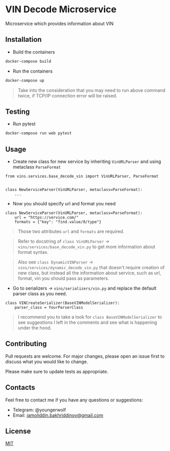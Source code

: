 # VIN Decode Microservice

Microservice which provides information about VIN

## Installation
+ Build the containers
```bash
docker-compose build
```

+ Run the containers
```bash
docker-compose up
```
> Take into the consideration that you may need to run above command twice, if TCP/IP connection error will be raised. 

## Testing
+ Run pytest
```bash
docker-compose run web pytest
```

## Usage
+ Create new class for new service by inheriting `VinURLParser` and using metaclass `ParseFormat`
```python3
from vins.services.base_decode_vin import VinURLParser, ParseFormat


class NewServiceParser(VinURLParser, metaclass=ParseFormat):
    ...
```

+ Now you should specify url and format you need
```python3
class NewServiceParser(VinURLParser, metaclass=ParseFormat):
    url = "https://service.com/"
    formats = {"key": "find.value/0/type"}
```
> Those two attributes `url` and `formats` are required.

> Refer to docstring of `class VinURLParser` _->_ `vins/services/base_decode_vin.py` to get more information about
format syntax.

> Also see `class DynamicVINParser` _->_ `vins/services/dynamic_decode_vin.py` that doesn't require creation of new class,
but instead all the information about service, such as url, format, vin you should pass as parameters.

+ Go to serializers _->_ `vins/serializers/vin.py` and replace the default parser class as you need.
```python3
class VINCreateSerializer(BaseVINModelSerializer):
    parser_class = YourParserClass
```
> I recommend you to take a look for `class BaseVINModelSerializer` to see suggestions I left in the comments 
and see what is happening under the hood.


## Contributing
Pull requests are welcome. For major changes, please open an issue first to discuss what you would like to change.

Please make sure to update tests as appropriate.

## Contacts
Feel free to contact me if you have any questions or suggestions:
+ Telegram: @youngerwolf
+ Email: jamoliddin.bakhriddinov@gmail.com

## License
[MIT](https://choosealicense.com/licenses/mit/)